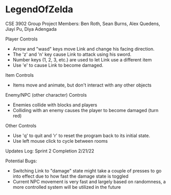 # LegendOfZelda

CSE 3902 Group Project
Members: Ben Roth, Sean Burns, Alex Quedens, Jiayi Pu, Diya Adengada


Player Controls
- Arrow and "wasd" keys move Link and change his facing direction.
- The 'z' and 'n' key cause Link to attack using his sword.
- Number keys (1, 2, 3, etc.) are used to let Link use a different item
- Use 'e' to cause Link to become damaged.

Item Controls
- Items move and animate, but don't interact with any other objects

Enemy/NPC (other character) Controls
- Enemies collide with blocks and players
- Colliding with an enemy causes the player to become damaged (turn red)

Other Controls
- Use 'q' to quit and 'r' to reset the program back to its initial state.
- Use left mouse click to cycle between rooms


Updates Log:
Sprint 2 Completion 2/21/22

Potential Bugs:
- Switching Link to "damage" state might take a couple of presses to go into effect due to how fast the damage state is toggled
- Current NPC movement is very fast and largely based on randomness, a more controlled system will be utilized in the future
